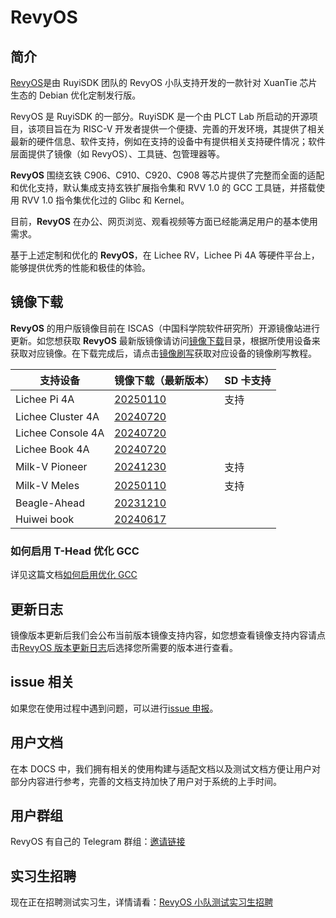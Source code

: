 # RevyOS

## 简介

[RevyOS](https://github.com/orgs/revyos/repositories)是由 RuyiSDK 团队的 RevyOS 小队支持开发的一款针对 XuanTie 芯片生态的 Debian 优化定制发行版。

RevyOS 是 RuyiSDK 的一部分。RuyiSDK 是一个由 PLCT Lab 所启动的开源项目，该项目旨在为 RISC-V 开发者提供一个便捷、完善的开发环境，其提供了相关最新的硬件信息、软件支持，例如在支持的设备中有提供相关支持硬件情况；软件层面提供了镜像（如 RevyOS）、工具链、包管理器等。

__RevyOS__ 围绕玄铁 C906、C910、C920、C908 等芯片提供了完整而全面的适配和优化支持，默认集成支持玄铁扩展指令集和 RVV 1.0 的 GCC 工具链，并搭载使用 RVV 1.0 指令集优化过的 Glibc 和 Kernel。

目前，__RevyOS__ 在办公、网页浏览、观看视频等方面已经能满足用户的基本使用需求。

基于上述定制和优化的 __RevyOS__，在 Lichee RV，Lichee Pi 4A 等硬件平台上，能够提供优秀的性能和极佳的体验。

## 镜像下载

__RevyOS__ 的用户版镜像目前在 ISCAS（中国科学院软件研究所）开源镜像站进行更新。如您想获取 __RevyOS__ 最新版镜像请访问[镜像下载](https://mirror.iscas.ac.cn/revyos/extra/images/)目录，根据所使用设备来获取对应镜像。在下载完成后，请点击[镜像刷写](./Installation/install.md)获取对应设备的镜像刷写教程。

| 支持设备          | 镜像下载（最新版本）                                                             |  SD 卡支持 |
| ----------------- | -------------------------------------------------------------------------------- | --------- |
| Lichee Pi 4A      | [20250110](https://mirror.iscas.ac.cn/revyos/extra/images/lpi4a/20250110/)       | 支持      |
| Lichee Cluster 4A | [20240720](https://mirror.iscas.ac.cn/revyos/extra/images/lpi4a/)                |            |
| Lichee Console 4A | [20240720](https://mirror.iscas.ac.cn/revyos/extra/images/lcon4a/20240720/)      |           |
| Lichee Book 4A    | [20240720](https://mirror.iscas.ac.cn/revyos/extra/images/laptop4a/)             |            |
| Milk-V Pioneer    | [20241230](https://mirror.iscas.ac.cn/revyos/extra/images/sg2042/20241230/)      |  支持      |
| Milk-V Meles      | [20250110](https://mirror.iscas.ac.cn/revyos/extra/images/meles/20250110/)       | 支持      |
| Beagle-Ahead      | [20231210](https://mirror.iscas.ac.cn/revyos/extra/images/beagle/20231210/)      |           |
| Huiwei book       | [20240617](https://mirror.iscas.ac.cn/revyos/extra/images/huiwei/test/20240617/) |           |

### 如何启用 T-Head 优化 GCC

详见这篇文档[如何启用优化 GCC](build/debian/enable_optimization_gcc.md)

## 更新日志

镜像版本更新后我们会公布当前版本镜像支持内容，如您想查看镜像支持内容请点击[RevyOS 版本更新日志](./changelog/)后选择您所需要的版本进行查看。

## issue 相关

如果您在使用过程中遇到问题，可以进行[issue 申报](https://github.com/revyos/revyos/issues)。

## 用户文档

在本 DOCS 中，我们拥有相关的使用构建与适配文档以及测试文档方便让用户对部分内容进行参考，完善的文档支持加快了用户对于系统的上手时间。

## 用户群组

RevyOS 有自己的 Telegram 群组：[邀请链接](https://t.me/+Pi6px22-OsUxM2M1)

## 实习生招聘

现在正在招聘测试实习生，详情请看：[RevyOS 小队测试实习生招聘](https://github.com/plctlab/weloveinterns/blob/master/open-internships.md#j143-revyos%E5%B0%8F%E9%98%9F%E6%B5%8B%E8%AF%95%E5%AE%9E%E4%B9%A0%E7%94%9F20241111%E5%BC%80%E6%94%BE100%E5%90%8D)
